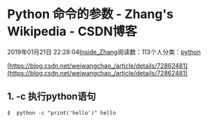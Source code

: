 
# Python 命令的参数 - Zhang's Wikipedia - CSDN博客


2019年01月21日 22:28:04[Inside_Zhang](https://me.csdn.net/lanchunhui)阅读数：113个人分类：[python](https://blog.csdn.net/lanchunhui/article/category/5912917)



[https://blog.csdn.net/weiwangchao_/article/details/72862481](https://blog.csdn.net/weiwangchao_/article/details/72862481)
## 1. -c 执行python语句
`$  python -c "print('hello')"
hello`

